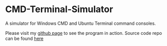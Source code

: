 # CMD-Terminal-Simulator
A simulator for Windows CMD and Ubuntu Terminal command consoles.

Please visit my [github page](https://vuila9.github.io/projects/CMD_Terminal_Simulator/CMD_Terminal_Simulator.html) to see the program in action.
Source code repo can be found [here](https://github.com/vuila9/vuila9.github.io/tree/main/projects/CMD_Terminal_Simulator)
